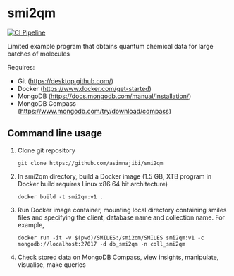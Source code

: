 # smi2qm
[![CI Pipeline](https://github.com/asimnajibi/smi2qm/actions/workflows/ci.yaml/badge.svg)](https://github.com/asimnajibi/smi2qm/actions/workflows/ci.yaml)

Limited example program that obtains quantum chemical data for large batches of molecules

Requires:
- Git (https://desktop.github.com/)
- Docker (https://www.docker.com/get-started)
- MongoDB (https://docs.mongodb.com/manual/installation/)
- MongoDB Compass (https://www.mongodb.com/try/download/compass) 

## Command line usage
1. Clone git repository

   ```git clone https://github.com/asimnajibi/smi2qm```

2. In smi2qm directory, build a Docker image (1.5 GB, XTB program in Docker build requires Linux x86 64 bit architecture)

   ```docker build -t smi2qm:v1 .```

3. Run Docker image container, mounting local directory containing smiles files and specifying the client, database name and collection name. For example,

   ```docker run -it -v $(pwd)/SMILES:/smi2qm/SMILES smi2qm:v1 -c mongodb://localhost:27017 -d db_smi2qm -n coll_smi2qm```

4. Check stored data on MongoDB Compass, view insights, manipulate, visualise, make queries
